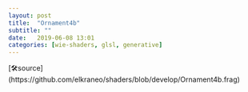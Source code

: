 ```yaml
---
layout: post
title:  "Ornament4b"
subtitle: ""
date:   2019-06-08 13:01
categories: [wie-shaders, glsl, generative]
---
```

<section>
	<canvas class="glslCanvas" data-fragment-url="https://raw.githubusercontent.com/elkraneo/shaders/develop/Ornament4b.frag">
	</canvas>
</section>
[🛠source](https://github.com/elkraneo/shaders/blob/develop/Ornament4b.frag)
